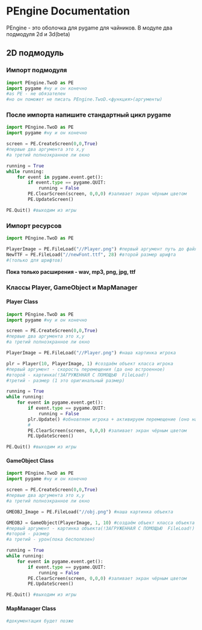 # PEngine Documentation

PEngine - это оболочка для pygame для чайников.
В модуле два подмодуля 2d и 3d(beta)

## 2D подмодуль
### Импорт подмодуля
```py
import PEngine.TwoD as PE
import pygame #ну и он конечно
#as PE - не обязателен
#но он поможет не писать PEngine.TwoD.<функция>(аргументы)
```
### После импорта напишите стандартный цикл pygame
```py
import PEngine.TwoD as PE
import pygame #ну и он конечно

screen = PE.CreateScreen(0,0,True) 
#первые два аргумента это x,y 
#а третий полноэкранное ли окно

running = True
while running:
	for event in pygame.event.get():
		if event.type == pygame.QUIT:
			running = False
		PE.ClearScreen(screen, 0,0,0) #заливает экран чёрным цветом 
		PE.UpdateScreen()

PE.Quit() #выходим из игры
```
### Импорт ресурсов
```py
import PEngine.TwoD as PE

PlayerImage = PE.FileLoad("//Player.png") #первый аргумент путь до файла
NewTTF = PE.FileLoad("//newFont.ttf", 28) #второй размер шрифта
#(только для шрифтов)
```
**Пока только расширения - wav, mp3, png, jpg, ttf**

### Классы Player, GameObject и MapManager
#### Player Class
```py
import PEngine.TwoD as PE
import pygame #ну и он конечно

screen = PE.CreateScreen(0,0,True) 
#первые два аргумента это x,y 
#а третий полноэкранное ли окно

PlayerImage = PE.FileLoad("//Player.png") #наша картинка игрока

plr = Player(10, PlayerImage, 1) #создаём объект класса игрока
#первый аргумент - скорость перемещения (да оно встроенное)
#второй - картинка(!ЗАГРУЖЕННАЯ С ПОМОЩЬЮ  FileLoad!)
#третий - размер (1 это оригинальный размер)

running = True
while running:
	for event in pygame.event.get():
		if event.type == pygame.QUIT:
			running = False
		plr.Update() #обновляем игрока + активируем перемещение (оно на WASD)
		#
		PE.ClearScreen(screen, 0,0,0) #заливает экран чёрным цветом 
		PE.UpdateScreen()

PE.Quit() #выходим из игры
```
#### GameObject Class
```py
import PEngine.TwoD as PE
import pygame #ну и он конечно

screen = PE.CreateScreen(0,0,True) 
#первые два аргумента это x,y 
#а третий полноэкранное ли окно

GMEOBJ_Image = PE.FileLoad("//obj.png") #наша картинка объекта

GMEOBJ = GameObject(PlayerImage, 1, 10) #создаём объект класса объекта
#первый аргумент - картинка объекта(!ЗАГРУЖЕННАЯ С ПОМОЩЬЮ  FileLoad!)
#второй - размер
#а третий - урон(пока бесполезен) 

running = True
while running:
	for event in pygame.event.get():
		if event.type == pygame.QUIT:
			running = False
		PE.ClearScreen(screen, 0,0,0) #заливает экран чёрным цветом 
		PE.UpdateScreen()

PE.Quit() #выходим из игры
```
#### MapManager Class
```py
#документация будет позже
```
